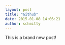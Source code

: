 ```yaml
---
layout: post
title: "Github"
date: 2015-01-08 14:06:21
author: schmitty
---
```


This is a brand new post!
